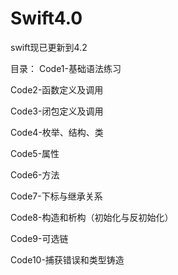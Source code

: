 # Swift4.0
swift现已更新到4.2

目录：
Code1-基础语法练习

Code2-函数定义及调用

Code3-闭包定义及调用

Code4-枚举、结构、类

Code5-属性

Code6-方法

Code7-下标与继承关系

Code8-构造和析构（初始化与反初始化）

Code9-可选链

Code10-捕获错误和类型铸造




